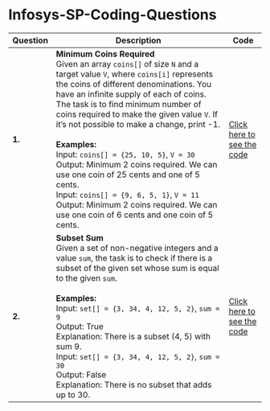 # Infosys-SP-Coding-Questions

| Question | Description | Code |
|----------|----------|--------|
| **1.** | **Minimum Coins Required**<br>Given an array `coins[]` of size `N` and a target value `V`, where `coins[i]` represents the coins of different denominations. You have an infinite supply of each of coins. The task is to find minimum number of coins required to make the given value `V`. If it’s not possible to make a change, print -1.<br><br>**Examples:**<br>Input: `coins[] = {25, 10, 5}`, `V = 30`<br>Output: Minimum 2 coins required. We can use one coin of 25 cents and one of 5 cents.<br>Input: `coins[] = {9, 6, 5, 1}`, `V = 11`<br>Output: Minimum 2 coins required. We can use one coin of 6 cents and one coin of 5 cents.| [Click here to see the code]([https://github.com/karthikreddy-7/Infosys-SP-Coding-Questions/blob/main/MinCoinChange.java](https://github.com/karthikreddy-7/Infosys-SP-Coding-Questions/blob/main/DynamicProgramming/MinCoinChange.java)) |
| **2.** | **Subset Sum**<br>Given a set of non-negative integers and a value `sum`, the task is to check if there is a subset of the given set whose sum is equal to the given `sum`. <br><br>**Examples:**<br>Input: `set[] = {3, 34, 4, 12, 5, 2}`, `sum = 9`<br>Output: True<br>Explanation: There is a subset (4, 5) with sum 9.<br>Input: `set[] = {3, 34, 4, 12, 5, 2}`, `sum = 30`<br>Output: False<br>Explanation: There is no subset that adds up to 30.| [Click here to see the code](https://github.com/karthikreddy-7/Infosys-SP-Coding-Questions/blob/main/DynamicProgramming/SubsetSum.java) |
